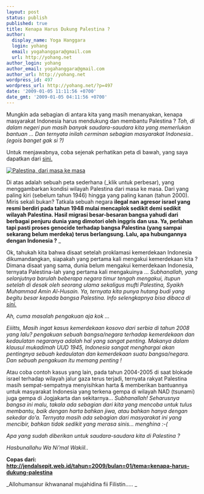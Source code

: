 ```yaml
---
layout: post
status: publish
published: true
title: Kenapa Harus Dukung Palestina ?
author:
  display_name: Yoga Hanggara
  login: yohang
  email: yogahanggara@gmail.com
  url: http://yohang.net
author_login: yohang
author_email: yogahanggara@gmail.com
author_url: http://yohang.net
wordpress_id: 497
wordpress_url: http://yohang.net/?p=497
date: '2009-01-05 11:11:56 +0700'
date_gmt: '2009-01-05 04:11:56 +0700'
---
```

Mungkin ada sebagian di antara kita yang masih menanyakan, kenapa masyarakat Indonesia harus mendukung dan membantu Palestina ? _Toh, di dalam negeri pun masih banyak saudara-saudara kita yang memerlukan bantuan … Dan ternyata inilah cerminan sebagian masyarakat Indonesia.. (egois banget gak si ?)_

Untuk menjawabnya, coba sejenak perhatikan peta di bawah, yang saya dapatkan dari [sini.](http://swaramuslim.net/more.php?id=A5269_0_1_0_M)

[![Palestina, dari masa ke masa](http://jendalsepit.web.id/wp-content/uploads/2009/01/palestine_landloss.jpg "Palestina, dari masa ke masa")](http://jendalsepit.web.id/wp-content/uploads/2009/01/palestine_landloss.jpg)

Di atas adalah sebuah peta sederhana (_klik untuk perbesar), yang menggambarkan kondisi wilayah Palestina dari masa ke masa. Dari yang paling kiri (sebelum tahun 1946) hingga yang paling kanan (tahun 2000). Miris sekali bukan? Tatkala sebuah negara **ilegal nan agresor israel yang resmi berdiri pada tahun 1948 mulai mencaplok sedikit demi sedikit wilayah Palestina. Hasil migrasi besar-besaran bangsa yahudi dari berbagai penjuru dunia yang dimotori oleh inggris dan usa. Ya, perlahan tapi pasti proses genocide terhadap bangsa Palestina (yang sampai sekarang belum merdeka) terus berlangsung. Lalu, apa hubungannya dengan Indonesia ?** _

Ok, tahukah kita bahwa disaat setelah proklamasi kemerdekaan Indonesia dikumandangkan, siapakah yang pertama kali mengakui kemerdekaan kita ? Dimana disaat yang sama, dunia belum mengakui kemerdekaan Indonesia, ternyata Palestina-lah yang pertama kali mengakuinya … _Subhanallah, yang selanjutnya barulah beberapa negara timur tengah mengakui, itupun setelah di desak oleh seorang ulama sekaligus mufti Palestina, Syaikh Muhammad Amin Al-Husain. Ya, ternyata kita punya hutang budi yang begitu besar kepada bangsa Palestina. Info selengkapnya bisa dibaca di [sini.](http://www.hidayatullah.com/index.php?option=com_content&view=article&id=8105:indonesia-hutang-budi-pada-palestina&catid=1:nasional&Itemid=54)_

_Ah, cuma masalah pengakuan aja kok …_

_Eiiitts, Masih ingat kasus kemerdekaan kosovo dari serbia di tahun 2008 yang lalu? pengakuan sebuah bangsa/negara terhadap kemerdekaan dan kedaulatan negaranya adalah hal yang sangat penting. Makanya dalam klausul mukadimah UUD 1945, Indonesia sangat menghargai akan pentingnya sebuah kedaulatan dan kemerdekaan suatu bangsa/negara. Dan sebuah pengakuan itu memang penting !_

Atau coba contoh kasus yang lain, pada tahun 2004-2005 di saat blokade israel terhadap wilayah jalur gaza terus terjadi, ternyata rakyat Palestina masih sempat-sempatnya menyisihkan harta & memberikan bantuannya untuk masyarakat Indonesia yang terkena gempa di wilayah NAD (tsunami) juga gempa di Jogjakarta dan sekitarnya… _Subhanallah! Seharusnya bangsa ini malu, takala ada sebagian dari kita yang mencoba untuk tulus membantu, baik dengan harta bahkan jiwa, atau bahkan hanya dengan sekedar do’a. Ternyata masih ada sebagian dari masyarakat ini yang mencibir, bahkan tidak sedikit yang merasa sinis… menghina :-(_

_Apa yang sudah diberikan untuk saudara-saudara kita di Palestina ?_

_Hasbunallahu Wa Ni’mal Wakiil.._

**Copas dari: http://jendalsepit.web.id/tahun=2009/bulan=01/tema=kenapa-harus-dukung-palestina**

_Allohumansur ikhwananal mujahidina fii Filistin..... _

